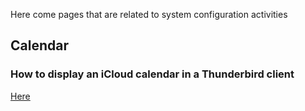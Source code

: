 Here come pages that are related to system configuration activities


## Calendar

### How to display an iCloud calendar in a Thunderbird client

[Here](https://github.com/belatho/belatho.github.io/blob/main/Sys_Config/iCloud_Calendar_in_Thunderbird.md)
